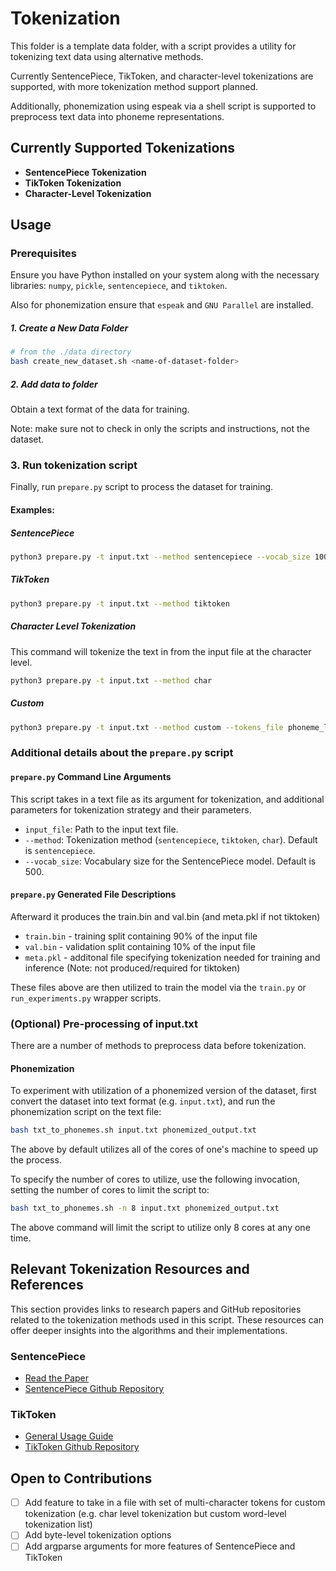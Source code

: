 # Tokenization

This folder is a template data folder, with a script provides a utility for
tokenizing text data using alternative methods.

Currently SentencePiece, TikToken, and character-level tokenizations are
supported, with more tokenization method support planned.

Additionally, phonemization using espeak via a shell script is supported to
preprocess text data into phoneme representations.

## Currently Supported Tokenizations

- **SentencePiece Tokenization**
- **TikToken Tokenization**
- **Character-Level Tokenization**

## Usage

### Prerequisites

Ensure you have Python installed on your system along with the necessary
libraries: `numpy`, `pickle`, `sentencepiece`, and `tiktoken`.

Also for phonemization ensure that `espeak` and `GNU Parallel` are installed.

##### 1. Create a New Data Folder

```bash
# from the ./data directory
bash create_new_dataset.sh <name-of-dataset-folder>
```

##### 2. Add data to folder

Obtain a text format of the data for training.

Note: make sure not to check in only the scripts and instructions, not the dataset.

### 3. Run tokenization script

Finally, run `prepare.py` script to process the dataset for training.

#### Examples:

##### SentencePiece

```bash
python3 prepare.py -t input.txt --method sentencepiece --vocab_size 1000
```

##### TikToken

```bash
python3 prepare.py -t input.txt --method tiktoken
```

##### Character Level Tokenization

This command will tokenize the text in from the input file at the character level.

```bash
python3 prepare.py -t input.txt --method char
```

##### Custom

```bash
python3 prepare.py -t input.txt --method custom --tokens_file phoneme_list.txt
```

### Additional details about the `prepare.py` script

#### `prepare.py` Command Line Arguments

This script takes in a text file as its argument for tokenization, and
additional parameters for tokenization strategy and their parameters.

- `input_file`: Path to the input text file.
- `--method`: Tokenization method (`sentencepiece`, `tiktoken`, `char`). Default is `sentencepiece`.
- `--vocab_size`: Vocabulary size for the SentencePiece model. Default is 500.

#### `prepare.py` Generated File Descriptions

Afterward it produces the train.bin and val.bin (and meta.pkl if not tiktoken)
* `train.bin` - training split containing 90% of the input file
* `val.bin` - validation split containing 10% of the input file
* `meta.pkl` - additonal file specifying tokenization needed for training and inference (Note: not produced/required for tiktoken)

These files above are then utilized to train the model via the `train.py` or
`run_experiments.py` wrapper scripts.

### (Optional) Pre-processing of input.txt

There are a number of methods to preprocess data before tokenization.

#### Phonemization

To experiment with utilization of a phonemized version of the dataset, first
convert the dataset into text format (e.g. `input.txt`), and run the
phonemization script on the text file:

```bash
bash txt_to_phonemes.sh input.txt phonemized_output.txt
```

The above by default utilizes all of the cores of one's machine to speed up the
process.

To specify the number of cores to utilize, use the following invocation, setting
the number of cores to limit the script to:

```bash
bash txt_to_phonemes.sh -n 8 input.txt phonemized_output.txt
```

The above command will limit the script to utilize only 8 cores at any one time.

## Relevant Tokenization Resources and References

This section provides links to research papers and GitHub repositories related to the tokenization methods used in this script. These resources can offer deeper insights into the algorithms and their implementations.

### SentencePiece

- [Read the Paper](https://arxiv.org/abs/1808.06226)
- [SentencePiece Github Repository](https://github.com/google/sentencepiece)

### TikToken

- [General Usage Guide](https://github.com/openai/openai-cookbook/blob/main/examples/How_to_count_tokens_with_tiktoken.ipynb)
- [TikToken Github Repository](https://github.com/openai/tiktoken)

## Open to Contributions

- [ ] Add feature to take in a file with set of multi-character tokens for custom tokenization (e.g. char level tokenization but custom word-level tokenization list)
- [ ] Add byte-level tokenization options
- [ ] Add argparse arguments for more features of SentencePiece and TikToken
